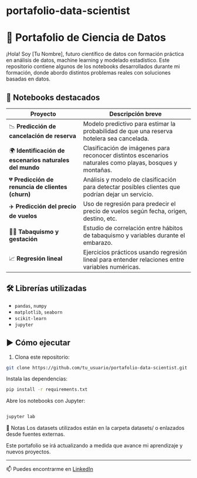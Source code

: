 # portafolio-data-scientist
# 🧠 Portafolio de Ciencia de Datos

¡Hola! Soy [Tu Nombre], futuro científico de datos con formación práctica en análisis de datos, machine learning y modelado estadístico. Este repositorio contiene algunos de los notebooks desarrollados durante mi formación, donde abordo distintos problemas reales con soluciones basadas en datos.

## 📁 Notebooks destacados

| Proyecto | Descripción breve |
|---------|------------------|
| 📉 **Predicción de cancelación de reserva** | Modelo predictivo para estimar la probabilidad de que una reserva hotelera sea cancelada. |
| 🌍 **Identificación de escenarios naturales del mundo** | Clasificación de imágenes para reconocer distintos escenarios naturales como playas, bosques y montañas. |
| 💔 **Predicción de renuncia de clientes (churn)** | Análisis y modelo de clasificación para detectar posibles clientes que podrían dejar un servicio. |
| ✈️ **Predicción del precio de vuelos** | Uso de regresión para predecir el precio de vuelos según fecha, origen, destino, etc. |
| 🚬🤰 **Tabaquismo y gestación** | Estudio de correlación entre hábitos de tabaquismo y variables durante el embarazo. |
| 📈 **Regresión lineal** | Ejercicios prácticos usando regresión lineal para entender relaciones entre variables numéricas. |

## 🛠 Librerías utilizadas

- `pandas`, `numpy`
- `matplotlib`, `seaborn`
- `scikit-learn`
- `jupyter`

## ▶️ Cómo ejecutar

1. Clona este repositorio:
```bash
git clone https://github.com/tu_usuario/portafolio-data-scientist.git

```
Instala las dependencias:

```bash
pip install -r requirements.txt
```
Abre los notebooks con Jupyter:

```bash

jupyter lab
```
📌 Notas
Los datasets utilizados están en la carpeta datasets/ o enlazados desde fuentes externas.

Este portafolio se irá actualizando a medida que avance mi aprendizaje y nuevos proyectos.

---
📫 Puedes encontrarme en [LinkedIn](www.linkedin.com/in/gonzalo-aravena-datascientist)
